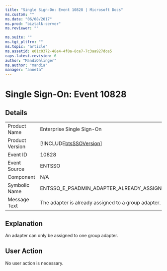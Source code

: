 ```yaml
---
title: "Single Sign-On: Event 10828 | Microsoft Docs"
ms.custom: ""
ms.date: "06/08/2017"
ms.prod: "biztalk-server"
ms.reviewer: ""

ms.suite: ""
ms.tgt_pltfrm: ""
ms.topic: "article"
ms.assetid: e01c0372-48e4-4f8a-8ce7-7c3aa927dce5
caps.latest.revision: 6
author: "MandiOhlinger"
ms.author: "mandia"
manager: "anneta"
---
```

# Single Sign-On: Event 10828
## Details  
  
|                 |                                                            |
|-----------------|------------------------------------------------------------|
|  Product Name   |                 Enterprise Single Sign-On                  |
| Product Version | [!INCLUDE[btsSSOVersion](../includes/btsssoversion-md.md)] |
|    Event ID     |                           10828                            |
|  Event Source   |                           ENTSSO                           |
|    Component    |                            N/A                             |
|  Symbolic Name  |         ENTSSO_E_PSADMIN_ADAPTER_ALREADY_ASSIGNED          |
|  Message Text   |    The adapter is already assigned to a group adapter.     |
  
## Explanation  
 An adapter can only be assigned to one group adapter.  
  
## User Action  
 No user action is necessary.